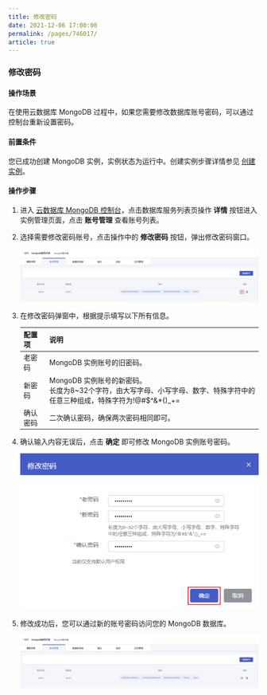 ```yaml
---
title: 修改密码
date: 2021-12-06 17:00:00
permalink: /pages/746017/
article: true
---
```


### 修改密码

#### 操作场景

在使用云数据库 MongoDB 过程中，如果您需要修改数据库账号密码，可以通过控制台重新设置密码。

#### 前置条件

您已成功创建 MongoDB 实例，实例状态为运行中。创建实例步骤详情参见 [创建实例](./../../04.操作指南/02.管理实例/00.创建实例.md)。

#### 操作步骤

1. 进入 [云数据库 MongoDB 控制台](https://console.capitalonline.net/mongodb)，点击数据库服务列表页操作 **详情** 按钮进入实例管理页面，点击 **账号管理** 查看账号列表。

2. 选择需要修改密码账号，点击操作中的 **修改密码** 按钮，弹出修改密码窗口。

   ![password_list](./../../pic/password_list.png)

3. 在修改密码弹窗中，根据提示填写以下所有信息。

   | 配置项   | 说明                                                         |
   | -------- | ------------------------------------------------------------ |
   | 老密码   | MongoDB 实例账号的旧密码。                                   |
   | 新密码   | MongoDB 实例账号的新密码。<br/>长度为8~32个字符，由大写字母、小写字母、数字、特殊字符中的任意三种组成，特殊字符为!@#$^&*()_+= |
   | 确认密码 | 二次确认密码，确保两次密码相同即可。                         |

4. 确认输入内容无误后，点击 **确定** 即可修改 MongoDB 实例账号密码。

   ![password_popup](./../../pic/password_popup.png)

5. 修改成功后，您可以通过新的账号密码访问您的 MongoDB 数据库。

   ![password_list2](./../../pic/password_list2.png)

